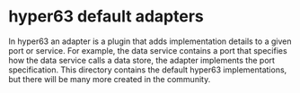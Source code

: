 # hyper63 default adapters

In hyper63 an adapter is a plugin that adds implementation details to a given port or service. For example, the data service contains a port that specifies how the data service calls a data store, the adapter implements the
port specification. This directory contains the default hyper63 implementations, but there will be many more
created in the community.
